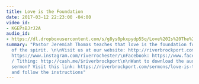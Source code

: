 ```yaml
---
title: Love is the Foundation
date: 2017-03-12 22:23:00 -04:00
video_id:
- KGEPsBJrJ2A
audio_id:
- https://dl.dropboxusercontent.com/s/g8ys0pkxpydp55q/Love%20Is%20The%20Foundation.mp3?dl=0
summary: "Pastor Jeremiah Thomas teaches that love is the foundation for the gifts
  of the spirit. \n\nVisit us at our website: http://riverbrockport.com/\nInstagram:
  https://www.instagram.com/riverrochester/\nFacebook: https://www.facebook.com/TheRiverAtRochester/\nGiving
  / Tithing: http://cash.me/$riverbrockport\n\nWant to download the audio for this
  sermon? Visit this link: https://riverbrockport.com/sermons/love-is-the-foundation.html
  and follow the instructions"
---
```


